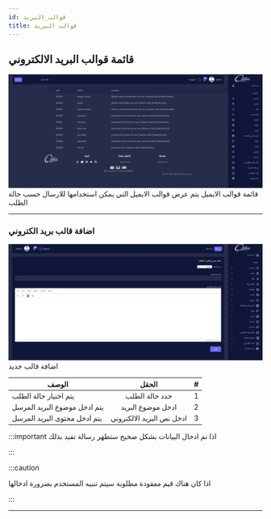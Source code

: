 ```yaml
---
id: قوالب_البريد
title: قوالب البريد 
---
```


## قائمة قوالب البريد الالكتروني
<img src='../imgs/mailtemp1.png'/>
قائمة قوالب الايميل يتم عرض قوالب الايميل التي يمكن استخدامها للارسال حسب حالة الطلب

---
### اضافة قالب بريد الكتروني
<img src='../imgs/mailtempadd.png'/>
اضافة قالب جديد


| الوصف                |  الحقل  |   # |
| -------------------- | :-----: | --: |
| يتم اختيار حالة الطلب | حدد حالة الطلب |  1 |
| يتم ادخل موضوع البريد المرسل | ادخل موضوع البريد |   2 |
| يتم ادخل محتوى البريد المرسل  | ادخل نص البريد الالكتروني |   3 |

:::important
اذا تم ادخال البيانات بشكل صحيح ستظهر رسالة تفيد بذلك

:::

:::caution

اذا كان هناك قيم مفقودة مطلوبة سيتم تنبيه المستخدم بضرورة ادخالها

:::

---